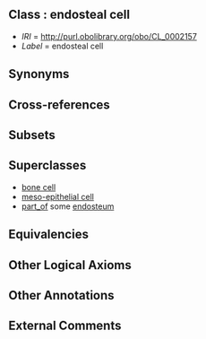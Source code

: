 
## Class : endosteal cell

 * *IRI* = http://purl.obolibrary.org/obo/CL_0002157
 * *Label* = endosteal cell

## Synonyms


## Cross-references


## Subsets


## Superclasses

 * [bone cell](../../CL/35/CL_0001035.md)
 * [meso-epithelial cell](../../CL/78/CL_0002078.md)
 * [part_of](../../BFO/50/BFO_0000050.md) some [endosteum](../../UBERON/59/UBERON_0009859.md)

## Equivalencies


## Other Logical Axioms


## Other Annotations


## External Comments

